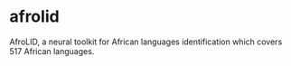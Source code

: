 # afrolid
AfroLID, a neural toolkit for African languages identification which covers 517 African languages.
